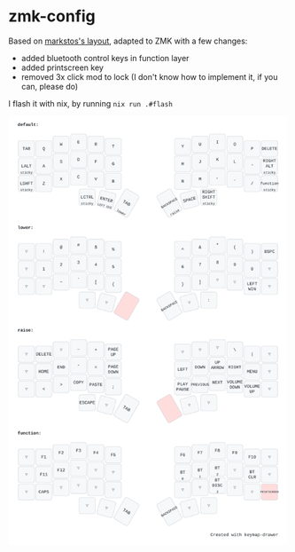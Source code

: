 # zmk-config

Based on [markstos's layout](https://mark.stosberg.com/markstos-corne-3x5-1-keyboard-layout/), adapted to ZMK with a few changes:

- added bluetooth control keys in function layer
- added printscreen key
- removed 3x click mod to lock (I don't know how to implement it, if you can, please do)

I flash it with nix, by running `nix run .#flash`

![Keymap preview](/keymap.svg)
